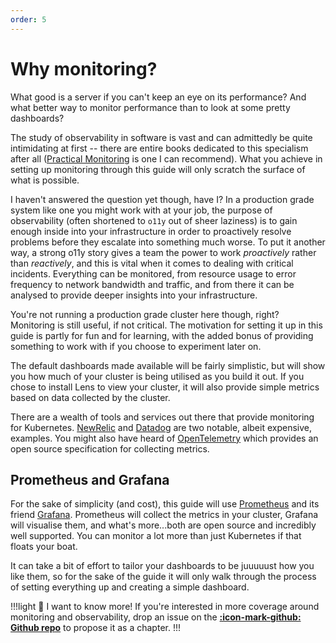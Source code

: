 ```yaml
---
order: 5
---
```


# Why monitoring?

What good is a server if you can't keep an eye on its performance? And what better way to monitor performance than to look at some pretty dashboards?

The study of observability in software is vast and can admittedly be quite intimidating at first -- there are entire books dedicated to this specialism after all ([Practical Monitoring](https://www.oreilly.com/library/view/practical-monitoring/9781491957349) is one I can recommend). What you achieve in setting up monitoring through this guide will only scratch the surface of what is possible.

I haven't answered the question yet though, have I? In a production grade system like one you might work with at your job, the purpose of observability (often shortened to `o11y` out of sheer laziness) is to gain enough inside into your infrastructure in order to proactively resolve problems before they escalate into something much worse. To put it another way, a strong o11y story gives a team the power to work _proactively_ rather than _reactively_, and this is vital when it comes to dealing with critical incidents. Everything can be monitored, from resource usage to error frequency to network bandwidth and traffic, and from there it can be analysed to provide deeper insights into your infrastructure.

You're not running a production grade cluster here though, right? Monitoring is still useful, if not critical. The motivation for setting it up in this guide is partly for fun and for learning, with the added bonus of providing something to work with if you choose to experiment later on.

The default dashboards made available will be fairly simplistic, but will show you how much of your cluster is being utilised as you build it out. If you chose to install Lens to view your cluster, it will also provide simple metrics based on data collected by the cluster.

There are a wealth of tools and services out there that provide monitoring for Kubernetes. [NewRelic](https://www.newrelic.com) and [Datadog](https://datadog.com) are two notable, albeit expensive, examples. You might also have heard of [OpenTelemetry](https://opentelemetry.io) which provides an open source specification for collecting metrics.

## Prometheus and Grafana

For the sake of simplicity (and cost), this guide will use [Prometheus](https://prometheus.io) and its friend [Grafana](https://grafana.com). Prometheus will collect the metrics in your cluster, Grafana will visualise them, and what's more...both are open source and incredibly well supported. You can monitor a lot more than just Kubernetes if that floats your boat.

It can take a bit of effort to tailor your dashboards to be juuuuust how you like them, so for the sake of the guide it will only walk through the process of setting everything up and creating a simple dashboard.

!!!light :raised_hands: I want to know more!
If you're interested in more coverage around monitoring and observability, drop an issue on the [**:icon-mark-github: Github repo**](https://github.com/leemeichin/k8s-guide) to propose it as a chapter.
!!!
